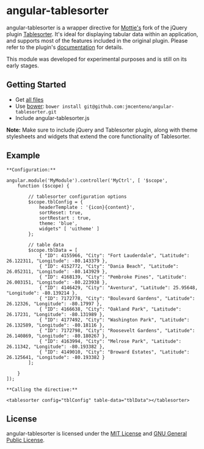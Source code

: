 # angular-tablesorter


angular-tablesorter is a wrapper directive for [Mottie's](//github.com/Mottie/) fork of the jQuery plugin [Tablesorter](//github.com/Mottie/tablesorter/). It's ideal for displaying tabular data within an application, and supports most of the features included in the original plugin. Please refer to the plugin's [documentation](//github.com/Mottie/tablesorter/docs/) for details. 

This module was developed for experimental purposes and is still on its early stages.


## Getting Started

* Get [all files](//github.com/jmcenteno/angular-tablesorter/archive/master.zip)
* Use [bower](http://bower.io/): ```bower install git@github.com:jmcenteno/angular-tablesorter.git```
* Include angular-tablesorter.js

**Note:** Make sure to include jQuery and Tablesorter plugin, along with theme stylesheets and widgets that extend the core functionality of Tablesorter.


## Example

	**Configuration:**

	angular.module('MyModule').controller('MyCtrl', [ '$scope',
		function ($scope) {
			
			// tablesorter configuration options
			$scope.tblConfig = {
				headerTemplate : '{icon}{content}',
				sortReset: true,
				sortRestart : true,
				theme: 'blue',
				widgets" [ 'uitheme' ]
			};
			
			// table data
			$scope.tblData = [
				{ "ID": 4155966, "City": "Fort Lauderdale", "Latitude": 26.122311, "Longitude": -80.143379 },
				{ "ID": 4152772, "City": "Dania Beach", "Latitude": 26.052311, "Longitude": -80.143929 },
				{ "ID": 4168139, "City": "Pembroke Pines", "Latitude": 26.003151, "Longitude": -80.223938 },
				{ "ID": 4146429, "City": "Aventura", "Latitude": 25.95648, "Longitude": -80.139214 },
				{ "ID": 7172778, "City": "Boulevard Gardens", "Latitude": 26.12326, "Longitude": -80.17997 },
				{ "ID": 4166638, "City": "Oakland Park", "Latitude": 26.17231, "Longitude": -80.131989 },
				{ "ID": 4177492, "City": "Washington Park", "Latitude": 26.132589, "Longitude": -80.18116 },
				{ "ID": 7172798, "City": "Roosevelt Gardens", "Latitude": 26.140869, "Longitude": -80.180267 },
				{ "ID": 4163994, "City": "Melrose Park", "Latitude": 26.11342, "Longitude": -80.193382 },
				{ "ID": 4149010, "City": "Broward Estates", "Latitude": 26.125641, "Longitude": -80.193382 }
			];

		}
	]);

	**Calling the directive:**
	
    <tablesorter config="tblConfig" table-data="tblData"></tablesorter>


## License

angular-tablesorter is licensed under the [MIT License](http://opensource.org/licenses/MIT) and [GNU General Public License](https://www.gnu.org/licenses/gpl.html).
